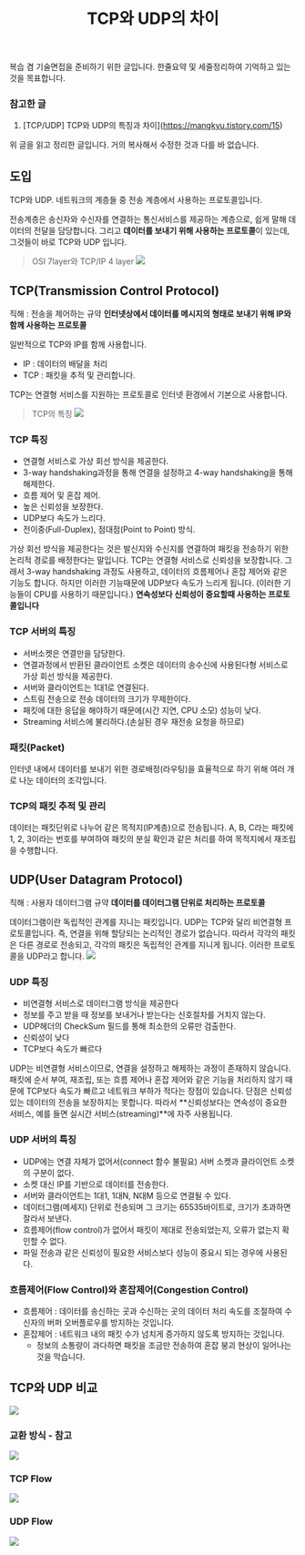 ﻿---
title:  "TCP와 UDP의 차이"
excerpt: "복습 겸 기술면접 준비"


categories:
-   공부
tags:
-   기술면접
last_modified_at: 2020-05-19TO22:30:00+09:00
---

복습 겸 기술면접을 준비하기 위한 글입니다. 한줄요약 및 세줄정리하여 기억하고 있는 것을 목표합니다.

### 참고한 글
1. [TCP/UDP] TCP와 UDP의 특징과 차이](https://mangkyu.tistory.com/15)

위 글을 읽고 정리한 글입니다. 거의 복사해서 수정한 것과 다를 바 없습니다.

## 도입

TCP와 UDP.
네트워크의 계층들 중 전송 계층에서 사용하는 프로토콜입니다.

전송계층은 송신자와 수신자를 연결하는 통신서비스를 제공하는 계층으로, 쉽게 말해 데이터의 전달을 담당합니다. 그리고 **데이터를 보내기 위해 사용하는 프로토콜**이 있는데, 그것들이 바로 TCP와 UDP 입니다.

> OSI 7layer와 TCP/IP 4 layer
![](https://t1.daumcdn.net/cfile/tistory/99F6363359FDDC9E1F)

## TCP(Transmission Control Protocol)
직해 : 전송을 제어하는 규약
**인터넷상에서 데이터를 메시지의 형태로 보내기 위해 IP와 함께 사용하는 프로토콜**

일반적으로 TCP와 IP를 함께 사용합니다.
- IP : 데이터의 배달을 처리 
- TCP : 패킷을 추적 및 관리합니다.

TCP는 연결형 서비스를 지원하는 프로토콜로 인터넷 환경에서 기본으로 사용합니다. 

> TCP의 특징
![](https://t1.daumcdn.net/cfile/tistory/991BEB3359FEB5712F)

### TCP 특징
-   연결형 서비스로 가상 회선 방식을 제공한다.
-   3-way handshaking과정을 통해 연결을 설정하고 4-way handshaking을 통해 해제한다.
-   흐름 제어 및 혼잡 제어.
-   높은 신뢰성을 보장한다.
-   UDP보다 속도가 느리다.
-   전이중(Full-Duplex), 점대점(Point to Point) 방식.

가상 회선 방식을 제공한다는 것은 발신지와 수신지를 연결하여 패킷을 전송하기 위한 논리적 경로를 배정한다는 말입니다. TCP는 연결형 서비스로 신뢰성을 보장합니다. 그래서 3-way handshaking 과정도 사용하고, 데이터의 흐름제어나 혼잡 제어와 같은 기능도 합니다. 하지만 이러한 기능때문에 UDP보다 속도가 느리게 됩니다. (이러한 기능들이 CPU를 사용하기 때문입니다.) **연속성보다 신뢰성이 중요할때 사용하는 프로토콜입니다**

### TCP 서버의 특징
-   서버소켓은 연결만을 담당한다.
-   연결과정에서 반환된 클라이언트 소켓은 데이터의 송수신에 사용된다형 서비스로 가상 회선 방식을 제공한다.
-   서버와 클라이언트는 1대1로 연결된다.
-   스트림 전송으로 전송 데이터의 크기가 무제한이다.
-   패킷에 대한 응답을 해야하기 때문에(시간 지연, CPU 소모) 성능이 낮다.
-   Streaming 서비스에 불리하다.(손실된 경우 재전송 요청을 하므로)

### 패킷(Packet)
인터넷 내에서 데이터를 보내기 위한 경로배정(라우팅)을 효율적으로 하기 위해 여러 개로 나눈 데이터의 조각입니다.

### TCP의 패킷 추적 및 관리
데이터는 패킷단위로 나누어 같은 목적지(IP계층)으로 전송됩니다. A, B, C라는 패킷에 1, 2, 3이라는 번호를 부여하여 패킷의 분실 확인과 같은 처리를 하여 목적지에서 재조립을 수행합니다.


## UDP(User Datagram Protocol)
직해 : 사용자 데이터그램 규약
**데이터를 데이터그램 단위로 처리하는 프로토콜**

데이터그램이란 독립적인 관계를 지니는 패킷입니다. UDP는 TCP와 달리 비연결형 프로토콜입니다. 즉, 연결을 위해 할당되는 논리적인 경로가 없습니다. 따라서 각각의 패킷은 다른 경로로 전송되고, 각각의 패킷은 독립적인 관계를 지니게 됩니다. 이러한 프로토콜을 UDP라고 합니다.
![](https://t1.daumcdn.net/cfile/tistory/9969973359FEB59309)

### UDP 특징
-   비연결형 서비스로 데이터그램 방식을 제공한다
-   정보를 주고 받을 때 정보를 보내거나 받는다는 신호절차를 거치지 않는다.
-   UDP헤더의 CheckSum 필드를 통해 최소한의 오류만 검출한다.
-   신뢰성이 낮다
-   TCP보다 속도가 빠르다

UDP는 비연결형 서비스이므로, 연결을 설정하고 해제하는 과정이 존재하지 않습니다. 패킷에 순서 부여, 재조립, 또는 흐름 제어나 혼잡 제어와 같은 기능을 처리하지 않기 때문에 TCP보다 속도가 빠르고 네트워크 부하가 적다는 장점이 있습니다. 단점은 신뢰성있는 데이터의 전송을 보장하지는 못합니다. 따라서 **신뢰성보다는 연속성이 중요한 서비스, 예를 들면 실시간 서비스(streaming)**에 자주 사용됩니다.

### UDP 서버의 특징
-   UDP에는 연결 자체가 없어서(connect 함수 불필요) 서버 소켓과 클라이언트 소켓의 구분이 없다.
-   소켓 대신 IP를 기반으로 데이터를 전송한다.
-   서버와 클라이언트는 1대1, 1대N, N대M 등으로 연결될 수 있다.
-   데이터그램(메세지) 단위로 전송되며 그 크기는 65535바이트로, 크기가 초과하면 잘라서 보낸다.
-   흐름제어(flow control)가 없어서 패킷이 제대로 전송되었는지, 오류가 없는지 확인할 수 없다.
-   파일 전송과 같은 신뢰성이 필요한 서비스보다 성능이 중요시 되는 경우에 사용된다.

### 흐름제어(Flow Control)와 혼잡제어(Congestion Control)
- 흐름제어 : 데이터를 송신하는 곳과 수신하는 곳의 데이터 처리 속도를 조절하여 수신자의 버퍼 오버플로우를 방지하는 것입니다.
- 혼잡제어 : 네트워크 내의 패킷 수가 넘치게 증가하지 않도록 방지하는 것입니다.
    -  정보의 소통량이 과다하면 패킷을 조금만 전송하여 혼잡 붕괴 현상이 일어나는 것을 막습니다.

## TCP와 UDP 비교
![](https://t1.daumcdn.net/cfile/tistory/990C0F3359FDD3F80C)

### 교환 방식 - 참고
![](https://t1.daumcdn.net/cfile/tistory/99816B3359FDD25205)

### TCP Flow
![](https://t1.daumcdn.net/cfile/tistory/99C5C63359FEB5DC06)

### UDP Flow
![](https://t1.daumcdn.net/cfile/tistory/9934293359FEB5EE38)